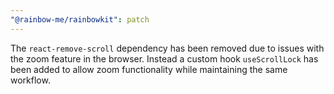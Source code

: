 ```yaml
---
"@rainbow-me/rainbowkit": patch
---
```


The `react-remove-scroll` dependency has been removed due to issues with the zoom feature in the browser. Instead a custom hook `useScrollLock` has been added to allow zoom functionality while maintaining the same workflow.